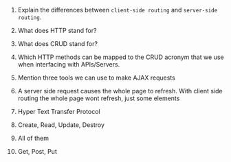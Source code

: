 1.  Explain the differences between `client-side routing` and `server-side routing`.
1.  What does HTTP stand for?
1.  What does CRUD stand for?
1.  Which HTTP methods can be mapped to the CRUD acronym that we use when interfacing with APIs/Servers.
1.  Mention three tools we can use to make AJAX requests



1. A server side request causes the whole page to refresh. With client side routing the whole page wont refresh, just some elements
2. Hyper Text Transfer Protocol
3. Create, Read, Update, Destroy
4. All of them
5. Get, Post, Put